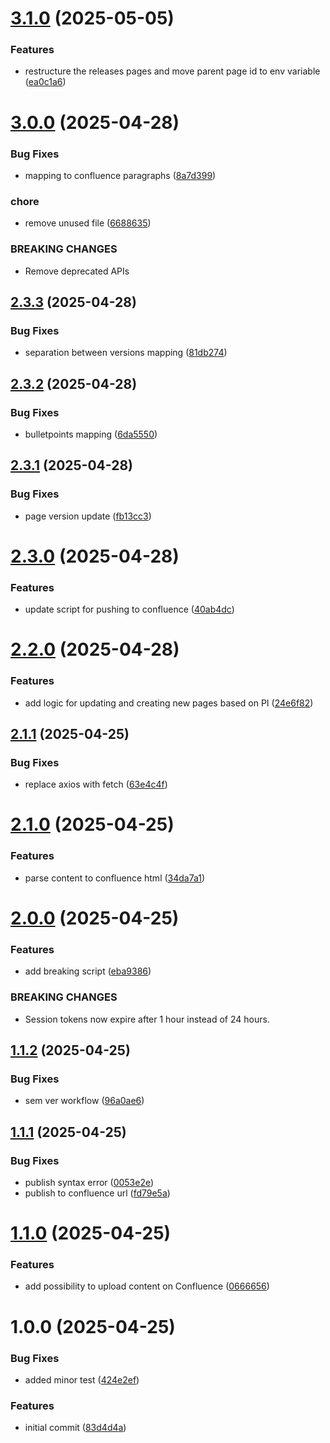 # [3.1.0](https://github.com/aarbanas/semantic-release-test/compare/v3.0.0...v3.1.0) (2025-05-05)


### Features

* restructure the releases pages and move parent page id to env variable ([ea0c1a6](https://github.com/aarbanas/semantic-release-test/commit/ea0c1a69849f77f5f5e7b1e983207eb4066371e9))

# [3.0.0](https://github.com/aarbanas/semantic-release-test/compare/v2.3.3...v3.0.0) (2025-04-28)


### Bug Fixes

* mapping to confluence paragraphs ([8a7d399](https://github.com/aarbanas/semantic-release-test/commit/8a7d399ddc86edeb304396da3ada43644237a907))


### chore

* remove unused file ([6688635](https://github.com/aarbanas/semantic-release-test/commit/6688635b1bf24c047ccfb674f754a2e54bb50258))


### BREAKING CHANGES

* Remove deprecated APIs

## [2.3.3](https://github.com/aarbanas/semantic-release-test/compare/v2.3.2...v2.3.3) (2025-04-28)


### Bug Fixes

* separation between versions mapping ([81db274](https://github.com/aarbanas/semantic-release-test/commit/81db274d3289bf416727754f81b32dd08fbea1ee))

## [2.3.2](https://github.com/aarbanas/semantic-release-test/compare/v2.3.1...v2.3.2) (2025-04-28)


### Bug Fixes

* bulletpoints mapping ([6da5550](https://github.com/aarbanas/semantic-release-test/commit/6da5550cf7d475e82743b9944b50fd21ed460d31))

## [2.3.1](https://github.com/aarbanas/semantic-release-test/compare/v2.3.0...v2.3.1) (2025-04-28)


### Bug Fixes

* page version update ([fb13cc3](https://github.com/aarbanas/semantic-release-test/commit/fb13cc316828e113ebae41ac6335ef76e23de7a6))

# [2.3.0](https://github.com/aarbanas/semantic-release-test/compare/v2.2.0...v2.3.0) (2025-04-28)


### Features

* update script for pushing to confluence ([40ab4dc](https://github.com/aarbanas/semantic-release-test/commit/40ab4dc53695d81816412ed58cfc6d5220d997a9))

# [2.2.0](https://github.com/aarbanas/semantic-release-test/compare/v2.1.1...v2.2.0) (2025-04-28)


### Features

* add logic for updating and creating new pages based on PI ([24e6f82](https://github.com/aarbanas/semantic-release-test/commit/24e6f829712dbc11281de863480c17960a79761f))

## [2.1.1](https://github.com/aarbanas/semantic-release-test/compare/v2.1.0...v2.1.1) (2025-04-25)


### Bug Fixes

* replace axios with fetch ([63e4c4f](https://github.com/aarbanas/semantic-release-test/commit/63e4c4fbdfedccc8fce03a9dda4ddb3cbdaa2240))

# [2.1.0](https://github.com/aarbanas/semantic-release-test/compare/v2.0.0...v2.1.0) (2025-04-25)


### Features

* parse content to confluence html ([34da7a1](https://github.com/aarbanas/semantic-release-test/commit/34da7a1562e8b20d8eecf66a70ba731c65788b03))

# [2.0.0](https://github.com/aarbanas/semantic-release-test/compare/v1.1.2...v2.0.0) (2025-04-25)


### Features

* add breaking script ([eba9386](https://github.com/aarbanas/semantic-release-test/commit/eba93867fa4c4765c9ba1d0a6a6eb0ef419766df))


### BREAKING CHANGES

* Session tokens now expire after 1 hour instead of 24 hours.

## [1.1.2](https://github.com/aarbanas/semantic-release-test/compare/v1.1.1...v1.1.2) (2025-04-25)


### Bug Fixes

* sem ver workflow ([96a0ae6](https://github.com/aarbanas/semantic-release-test/commit/96a0ae6ca797e42d6d15db3433ed1c72ced153a2))

## [1.1.1](https://github.com/aarbanas/semantic-release-test/compare/v1.1.0...v1.1.1) (2025-04-25)


### Bug Fixes

* publish syntax error ([0053e2e](https://github.com/aarbanas/semantic-release-test/commit/0053e2e84d15549b82af77cf50824a9c42cfa6ea))
* publish to confluence url ([fd79e5a](https://github.com/aarbanas/semantic-release-test/commit/fd79e5ab7f947bf91c0507739061c9d573dc5c8c))

# [1.1.0](https://github.com/aarbanas/semantic-release-test/compare/v1.0.0...v1.1.0) (2025-04-25)


### Features

* add possibility to upload content on Confluence ([0666656](https://github.com/aarbanas/semantic-release-test/commit/0666656e453d14329bf1e8efcd58c81e6b9de29f))

# 1.0.0 (2025-04-25)


### Bug Fixes

* added minor test ([424e2ef](https://github.com/aarbanas/semantic-release-test/commit/424e2ef9a072f4e523d4a5aaef612c42479badd1))


### Features

* initial commit ([83d4d4a](https://github.com/aarbanas/semantic-release-test/commit/83d4d4a894eeb629cfcce30682a6beef259023aa))
